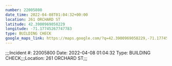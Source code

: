 ```yaml
---
number: 22005800
date_time: 2022-04-08T01:04:32+00:00
location: 261 ORCHARD ST
latitude: 42.3900969058229
longitude: -71.17745267747783
type: BUILDING CHECK
google_maps_link: https://maps.google.com/?q=42.3900969058229,-71.17745267747783
---
```


;;;Incident #: 22005800  Date: 2022-04-08 01:04:32   Type: BUILDING CHECK;;;Location: 261 ORCHARD ST;;;
